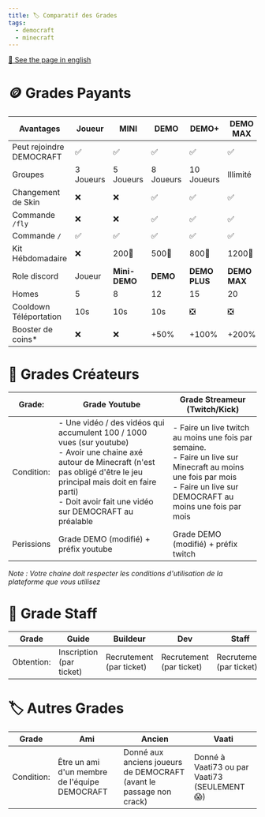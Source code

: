 ```yaml
---
title: 🏷️ Comparatif des Grades
tags:
  - democraft
  - minecraft
---
```


[🍵 See the page in english](./ranks)

# 🪙 Grades Payants

| Avantages                | Joueur    | MINI          | DEMO      | DEMO+         | DEMO MAX     |
| ------------------------ | --------- | ------------- | --------- | ------------- | ------------ |
| Peut rejoindre DEMOCRAFT | ✅         | ✅             | ✅         | ✅             | ✅            |
| Groupes                  | 3 Joueurs | 5 Joueurs     | 8 Joueurs | 10 Joueurs    | Illimité     |
| Changement de Skin       | ❌         | ❌             | ✅         | ✅             | ✅            |
| Commande `/fly`          | ❌         | ❌             | ✅         | ✅             | ✅            |
| Commande `/`             | ✅         | ✅             | ✅         | ✅             | ✅            |
| Kit Hébdomadaire         | ❌         | 200💎         | 500💎     | 800💎         | 1200💎       |
| Role discord             | Joueur    | **Mini-DEMO** | **DEMO**  | **DEMO PLUS** | **DEMO MAX** |
| Homes                    | 5         | 8             | 12        | 15            | 20           |
| Cooldown Téléportation   | 10s       | 10s           | 10s       | ❎             | ❎            |
| Booster de coins*        | ❌         | ❌             | +50%      | +100%         | +200%        |

# 🎥 Grades Créateurs


| Grade:     | Grade Youtube                                                                                                                                                                                                                                     | Grade Streameur (Twitch/Kick)                                                                                                                                                 |
| ---------- | ------------------------------------------------------------------------------------------------------------------------------------------------------------------------------------------------------------------------------------------------- | ----------------------------------------------------------------------------------------------------------------------------------------------------------------------------- |
| Condition: | - Une vidéo / des vidéos qui accumulent 100 / 1000 vues (sur youtube)<br>- Avoir une chaine axé autour de Minecraft (n'est pas obligé d'être le jeu principal mais doit en faire parti)<br>- Doit avoir fait une vidéo sur DEMOCRAFT au préalable | - Faire un live twitch au moins une fois par semaine.<br>- Faire un live sur Minecraft au moins une fois par mois<br>- Faire un live sur DEMOCRAFT au moins une fois par mois |
| Perissions | Grade DEMO (modifié) + préfix youtube                                                                                                                                                                                                             | Grade DEMO (modifié)  + préfix twitch                                                                                                                                         |


*Note : Votre chaine doit respecter les conditions d'utilisation de la plateforme que vous utilisez*

# 👑 Grade Staff

| Grade      | Guide                    | Buildeur                 | Dev                      | Staff                    | Admin              | Fondateur               |
| ---------- | ------------------------ | ------------------------ | ------------------------ | ------------------------ | ------------------ | ----------------------- |
| Obtention: | Inscription (par ticket) | Recrutement (par ticket) | Recrutement (par ticket) | Recrutement (par ticket) | Gradation du staff | T'arrive trop tard chef |


# 🏷️ Autres Grades 

| Grade      | Ami                                           | Ancien                                                               | Vaati                                         |
| ---------- | --------------------------------------------- | -------------------------------------------------------------------- | --------------------------------------------- |
| Condition: | Être un ami d'un membre de l'équipe DEMOCRAFT | Donné aux  anciens joueurs de DEMOCRAFT (avant le passage non crack) | Donné à Vaati73 ou par Vaati73 (SEULEMENT 😱) |
